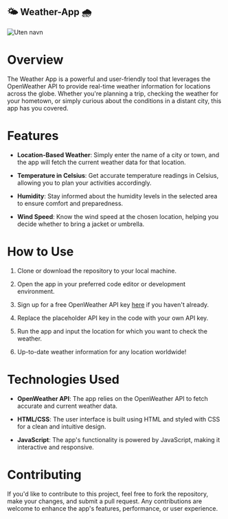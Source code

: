 ##  🌤️ Weather-App 🌧️

![Uten navn](https://github.com/Ibbert/Weather-App/assets/105546679/84d96315-43b1-4fc6-8b6e-75b2c3b8ce4b)

# Overview

The Weather App is a powerful and user-friendly tool that leverages the OpenWeather API to provide real-time weather information for locations across the globe. Whether you're planning a trip, checking the weather for your hometown, or simply curious about the conditions in a distant city, this app has you covered.

# Features

- **Location-Based Weather**: Simply enter the name of a city or town, and the app will fetch the current weather data for that location.

- **Temperature in Celsius**: Get accurate temperature readings in Celsius, allowing you to plan your activities accordingly.

- **Humidity**: Stay informed about the humidity levels in the selected area to ensure comfort and preparedness.

- **Wind Speed**: Know the wind speed at the chosen location, helping you decide whether to bring a jacket or umbrella.

# How to Use

1. Clone or download the repository to your local machine.

2. Open the app in your preferred code editor or development environment.

3. Sign up for a free OpenWeather API key [here](https://openweathermap.org/api) if you haven't already.

4. Replace the placeholder API key in the code with your own API key.

5. Run the app and input the location for which you want to check the weather.

6. Up-to-date weather information for any location worldwide!

# Technologies Used

- **OpenWeather API**: The app relies on the OpenWeather API to fetch accurate and current weather data.

- **HTML/CSS**: The user interface is built using HTML and styled with CSS for a clean and intuitive design.

- **JavaScript**: The app's functionality is powered by JavaScript, making it interactive and responsive.

# Contributing

If you'd like to contribute to this project, feel free to fork the repository, make your changes, and submit a pull request. Any contributions are welcome to enhance the app's features, performance, or user experience.
